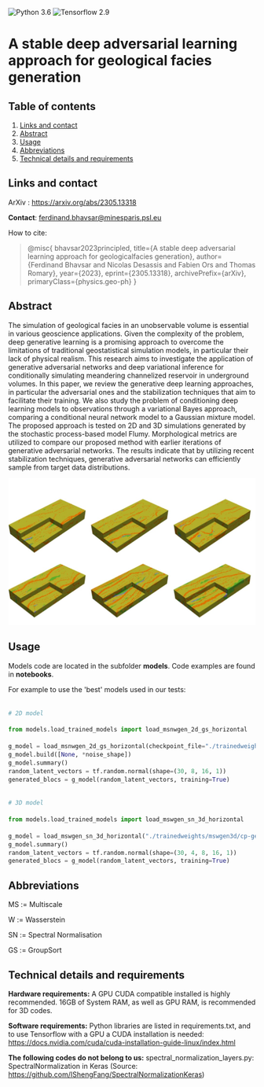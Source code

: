 
![Python 3.6](https://img.shields.io/badge/python-3.8-green.svg)
![Tensorflow 2.9](https://img.shields.io/badge/tensorflow-2.9-orange)

# A stable deep adversarial learning approach for geological facies generation

## Table of contents

1. [Links and contact](links-and-contact)
2. [Abstract](abstract)
3. [Usage](usage)
4. [Abbreviations](abbreviations)
5. [Technical details and requirements](technical-details-and-requirements)

## Links and contact

ArXiv : https://arxiv.org/abs/2305.13318

**Contact**: ferdinand.bhavsar@minesparis.psl.eu

How to cite:

> @misc{
>      bhavsar2023principled,
>      title={A stable deep adversarial learning approach for geologicalfacies generation},
>      author={Ferdinand Bhavsar and Nicolas Desassis and Fabien Ors and Thomas Romary},
>      year={2023},
>      eprint={2305.13318},
>      archivePrefix={arXiv},
>      primaryClass={physics.geo-ph}
> }

## Abstract

The simulation of geological facies in an unobservable volume is essential in various geoscience applications. Given the complexity of the problem, deep generative learning is a promising approach to overcome the limitations of traditional geostatistical simulation models, in particular their lack of physical realism. This research aims to investigate the application of generative adversarial networks and deep variational inference for conditionally simulating meandering channelized reservoir in underground volumes. In this paper, we review the generative deep learning approaches, in particular the adversarial ones and the stabilization techniques that aim to facilitate their training. We also study the problem of conditioning deep learning models to observations through a variational Bayes approach, comparing a conditional neural network model to a Gaussian mixture model.
The proposed approach is tested on 2D and 3D simulations generated by the stochastic process-based model Flumy. Morphological metrics are utilized to compare our proposed method with earlier iterations of generative adversarial networks. The results indicate that by utilizing recent stabilization techniques, generative adversarial networks can efficiently sample from target data distributions.

![Image of 3D Flumy blocs generated (unable to load)](./images/bloc_3d.jpg)

## Usage

Models code are located in the subfolder **models**. Code examples are found in **notebooks**.

For example to use the 'best' models used in our tests:

``` python

# 2D model

from models.load_trained_models import load_msnwgen_2d_gs_horizontal

g_model = load_msnwgen_2d_gs_horizontal(checkpoint_file="./trainedweights/msnwgen2d_gs/cp-msnwgen_maxsort_horizontal_good.ckpt")
g_model.build([None, *noise_shape])
g_model.summary()
random_latent_vectors = tf.random.normal(shape=(30, 8, 16, 1))
generated_blocs = g_model(random_latent_vectors, training=True)


```


``` python

# 3D model

from models.load_trained_models import load_mswgen_sn_3d_horizontal

g_model = load_mswgen_sn_3d_horizontal("./trainedweights/mswgen3d/cp-gen2d_horizontal_good.ckpt")
g_model.summary()
random_latent_vectors = tf.random.normal(shape=(30, 4, 8, 16, 1))
generated_blocs = g_model(random_latent_vectors, training=True)

```

## Abbreviations

MS := Multiscale

W := Wasserstein

SN := Spectral Normalisation

GS := GroupSort


## Technical details and requirements

**Hardware requirements:** A GPU CUDA compatible installed is highly recommended. 16GB of System RAM, as well as GPU RAM, is recommended for 3D codes.

**Software requirements:** Python libraries are listed in requirements.txt, and to use Tensorflow with a GPU a CUDA installation is needed: https://docs.nvidia.com/cuda/cuda-installation-guide-linux/index.html

**The following codes do not belong to us:** spectral_normalization_layers.py: SpectralNormalization in Keras (Source: https://github.com/IShengFang/SpectralNormalizationKeras)

